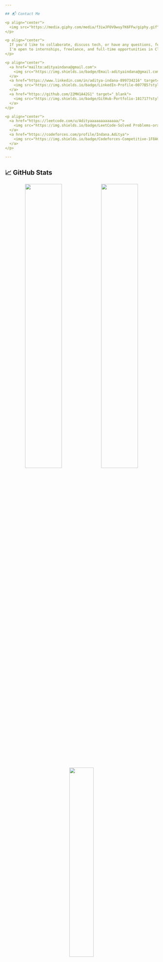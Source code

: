```yaml
---

## 📬 Contact Me

<p align="center">
  <img src="https://media.giphy.com/media/f3iwJFOVOwuy7K6FFw/giphy.gif" width="200" alt="Handshake animation" />
</p>

<p align="center">
  If you'd like to collaborate, discuss tech, or have any questions, feel free to reach out!<br>
  I'm open to internships, freelance, and full-time opportunities in Cloud | DevOps | Python | AI.
</p>

<p align="center">
  <a href="mailto:adityaindana@gmail.com">
    <img src="https://img.shields.io/badge/Email-adityaindana@gmail.com-D14836?style=for-the-badge&logo=gmail&logoColor=white"/>
  </a>
  <a href="https://www.linkedin.com/in/aditya-indana-899734216" target="_blank">
    <img src="https://img.shields.io/badge/LinkedIn-Profile-0077B5?style=for-the-badge&logo=linkedin&logoColor=white"/>
  </a>
  <a href="https://github.com/22MH1A42G1" target="_blank">
    <img src="https://img.shields.io/badge/GitHub-Portfolio-181717?style=for-the-badge&logo=github&logoColor=white"/>
  </a>
</p>

<p align="center">
  <a href="https://leetcode.com/u/Adityaaaaaaaaaaaaa/">
    <img src="https://img.shields.io/badge/LeetCode-Solved Problems-orange?style=for-the-badge&logo=leetcode&logoColor=white"/>
  </a>
  <a href="https://codeforces.com/profile/Indana.Aditya">
    <img src="https://img.shields.io/badge/Codeforces-Competitive-1F8ACB?style=for-the-badge&logo=codeforces&logoColor=white"/>
  </a>
</p>

---
```


## 📈 GitHub Stats

<p align="center">
  <img src="https://github-readme-stats.vercel.app/api?username=22MH1A42G1&show_icons=true&theme=tokyonight&count_private=true" width="49%" />
  <img src="https://github-readme-streak-stats.herokuapp.com/?user=22MH1A42G1&theme=tokyonight" width="49%" />
</p>

<p align="center">
  <img src="https://github-readme-stats.vercel.app/api/top-langs/?username=22MH1A42G1&layout=compact&theme=tokyonight" width="40%"/>
</p>

---

## 🔧 Tech I Work With

<p align="center">
  <img src="https://skillicons.dev/icons?i=aws,python,docker,boto3,linux,vscode,git,github,mysql,sqlite,html,css,js" />
</p>

---

## 🎥 Just for Fun!

<p align="center">
  <img src="https://media.giphy.com/media/qgQUggAC3Pfv687qPC/giphy.gif" width="300"/>
  <img src="https://media.giphy.com/media/3o7TKtnuHOHHUjR38Y/giphy.gif" width="280"/>
</p>

---

<p align="center">
  <img src="https://readme-typing-svg.herokuapp.com?font=Fira+Code&size=24&duration=3000&pause=1000&color=F75C7E&center=true&vCenter=true&width=435&lines=Thanks+for+visiting+my+profile!;Feel+free+to+connect+%F0%9F%91%8B" />
</p>
